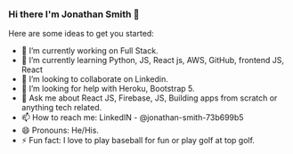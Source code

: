 ### Hi there I'm Jonathan Smith 👋

Here are some ideas to get you started:
- 🔭 I’m currently working on Full Stack. 
- 🌱 I’m currently learning Python, JS, React js, AWS, GitHub, frontend JS, React
- 👯 I’m looking to collaborate on Linkedin.
- 🤔 I’m looking for help with Heroku, Bootstrap 5. 
- 💬 Ask me about React JS, Firebase, JS, Building apps from scratch or anything tech related. 
- 📫 How to reach me: LinkedIN - @jonathan-smith-73b699b5 
- 😄 Pronouns: He/His.
- ⚡ Fun fact: I love to play baseball for fun or play golf at top golf.
